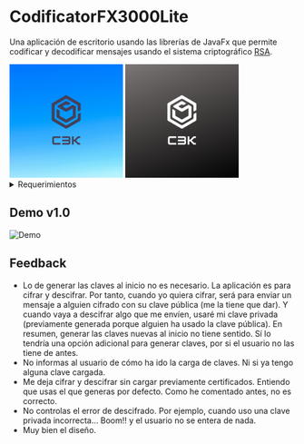 # CodificatorFX3000Lite

Una aplicación de escritorio usando las librerías de JavaFx que permite codificar y decodificar mensajes usando el sistema criptográfico [RSA](https://es.wikipedia.org/wiki/RSA). 

<img src="src/main/resources/ceu/dam/edusoft/img/c3kDay.png" alt="codificator fx 3000 Logo" width="200">
<img src="src/main/resources/ceu/dam/edusoft/img/c3kNight.png" alt="codificator fx 3000 Logo" width="200">


<details>
<summary>Requerimientos</summary>

- repo seguridad Abel-> https://gitlab.com/abel.ceu/psp-dam.git    
- repo javafx Abel-> https://gitlab.com/abel.ceu/interfaces-dam-jfx.git


- Tendremos una pantalla de inicio con un logo de bienvenida.
- Tendremos una barra de menú superior con estas opciones:

    Codificador:
        Cifrar
        Descifrar
    Configuración
        Cargar clave pública
        Cargar clave privada

- Las pantallas de cifrar y descifrar serán dos textAreas con un botón. Un textArea de entrada y otro de salida (este de sólo lectura)
- Las pantallas de cargar clave tendrán la opción de subir un fichero y cargarlo en memoria como certificado público o privado.
</details>

## Demo v1.0

![Demo](https://media.giphy.com/media/fr4tqR3PNJadOEoi6w/giphy.gif)

## Feedback

- Lo de generar las claves al inicio no es necesario. La aplicación es para cifrar y descifrar. Por tanto, cuando yo quiera cifrar, será para enviar un mensaje a alguien cifrado con su clave pública (me la tiene que dar). Y cuando vaya a descifrar algo que me envíen, usaré mi clave privada  (previamente generada porque alguien ha usado la clave pública). En resumen, generar las claves nuevas al inicio no tiene sentido. Sí lo tendría una opción adicional para generar claves, por si el usuario no las tiene de antes.
- No informas al usuario de cómo ha ido la carga de claves. Ni si ya tengo alguna clave cargada.
- Me deja cifrar y descifrar sin cargar previamente certificados. Entiendo que usas el que generas por defecto. Como he comentado antes, no es correcto.
- No controlas el error de descifrado. Por ejemplo, cuando uso una clave privada incorrecta... Boom!! y el usuario no se entera de nada.
- Muy bien el diseño.